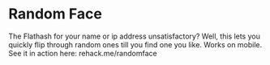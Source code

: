 Random Face
===========

The Flathash for your name or ip address unsatisfactory? Well, this lets you 
quickly flip through random ones till you find one you like. Works on mobile.
See it in action here: rehack.me/randomface
